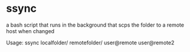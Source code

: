 # ssync

a bash script that runs in the background that scps the folder to a remote host when changed

Usage:
ssync localfolder/ remotefolder/ user@remote user@remote2

